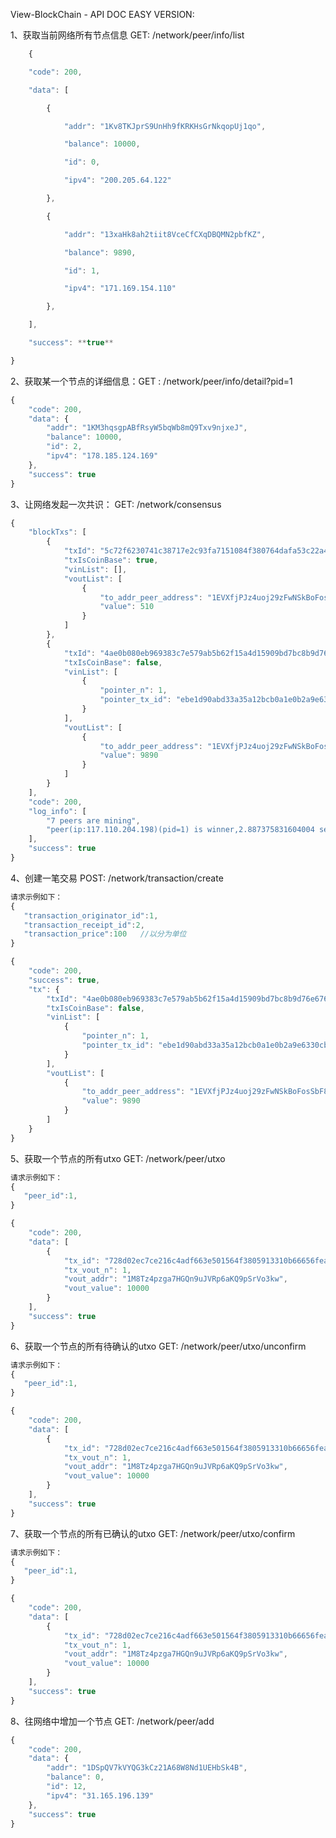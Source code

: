 View-BlockChain - API DOC EASY VERSION:

1、获取当前网络所有节点信息  GET:  /network/peer/info/list  

```javascript
	{

​    "code": 200,

​    "data": [

​        {

​            "addr": "1Kv8TKJprS9UnHh9fKRKHsGrNkqopUj1qo",

​            "balance": 10000,

​            "id": 0,

​            "ipv4": "200.205.64.122"

​        },

​        {

​            "addr": "13xaHk8ah2tiit8VceCfCXqDBQMN2pbfKZ",

​            "balance": 9890,

​            "id": 1,

​            "ipv4": "171.169.154.110"

​        },

​    ],

​    "success": **true**

}
```



2、获取某一个节点的详细信息：GET : /network/peer/info/detail?pid=1

```javascript
{
    "code": 200,
    "data": {
        "addr": "1KM3hqsgpABfRsyW5bqWb8mQ9Txv9njxeJ",
        "balance": 10000,
        "id": 2,
        "ipv4": "178.185.124.169"
    },
    "success": true
}
```



3、让网络发起一次共识： GET:  /network/consensus

```javascript
{
    "blockTxs": [
        {
            "txId": "5c72f6230741c38717e2c93fa7151084f380764dafa53c22a49657301a443718",
            "txIsCoinBase": true,
            "vinList": [],
            "voutList": [
                {
                    "to_addr_peer_address": "1EVXfjPJz4uoj29zFwNSkBoFosSbF8c4XD",
                    "value": 510
                }
            ]
        },
        {
            "txId": "4ae0b080eb969383c7e579ab5b62f15a4d15909bd7bc8b9d76e6767feb5e4aae",
            "txIsCoinBase": false,
            "vinList": [
                {
                    "pointer_n": 1,
                    "pointer_tx_id": "ebe1d90abd33a35a12bcb0a1e0b2a9e6330cb743272f50a0d8122a9fa2bb2da1"
                }
            ],
            "voutList": [
                {
                    "to_addr_peer_address": "1EVXfjPJz4uoj29zFwNSkBoFosSbF8c4XD",
                    "value": 9890
                }
            ]
        }
    ],
    "code": 200,
    "log_info": [
        "7 peers are mining",
        "peer(ip:117.110.204.198)(pid=1) is winner,2.887375831604004 secs used"
    ],
    "success": true
}
```



4、创建一笔交易 POST: /network/transaction/create

```javascript
请求示例如下：
{
   "transaction_originator_id":1,
   "transaction_receipt_id":2,   
   "transaction_price":100   //以分为单位
}
```



```javascript
{
    "code": 200,
    "success": true,
    "tx": {
        "txId": "4ae0b080eb969383c7e579ab5b62f15a4d15909bd7bc8b9d76e6767feb5e4aae",
        "txIsCoinBase": false,
        "vinList": [
            {
                "pointer_n": 1,
                "pointer_tx_id": "ebe1d90abd33a35a12bcb0a1e0b2a9e6330cb743272f50a0d8122a9fa2bb2da1"
            }
        ],
        "voutList": [
            {
                "to_addr_peer_address": "1EVXfjPJz4uoj29zFwNSkBoFosSbF8c4XD",
                "value": 9890
            }
        ]
    }
}
```

5、获取一个节点的所有utxo GET: /network/peer/utxo

```javascript
请求示例如下：
{
   "peer_id":1,
}
```



```javascript
{
    "code": 200,
    "data": [
        {
            "tx_id": "728d02ec7ce216c4adf663e501564f3805913310b66656fea3172c782b4a3647",
            "tx_vout_n": 1,
            "vout_addr": "1M8Tz4pzga7HGQn9uJVRp6aKQ9pSrVo3kw",
            "vout_value": 10000
        }
    ],
    "success": true
}
```

6、获取一个节点的所有待确认的utxo GET: /network/peer/utxo/unconfirm

```javascript
请求示例如下：
{
   "peer_id":1,
}
```



```javascript
{
    "code": 200,
    "data": [
        {
            "tx_id": "728d02ec7ce216c4adf663e501564f3805913310b66656fea3172c782b4a3647",
            "tx_vout_n": 1,
            "vout_addr": "1M8Tz4pzga7HGQn9uJVRp6aKQ9pSrVo3kw",
            "vout_value": 10000
        }
    ],
    "success": true
}
```

7、获取一个节点的所有已确认的utxo GET: /network/peer/utxo/confirm

```javascript
请求示例如下：
{
   "peer_id":1,
}
```



```javascript
{
    "code": 200,
    "data": [
        {
            "tx_id": "728d02ec7ce216c4adf663e501564f3805913310b66656fea3172c782b4a3647",
            "tx_vout_n": 1,
            "vout_addr": "1M8Tz4pzga7HGQn9uJVRp6aKQ9pSrVo3kw",
            "vout_value": 10000
        }
    ],
    "success": true
}
```

8、往网络中增加一个节点 GET: /network/peer/add

```javascript
{
    "code": 200,
    "data": {
        "addr": "1DSpQV7kVYQG3kCz21A68W8Nd1UEHbSk4B",
        "balance": 0,
        "id": 12,
        "ipv4": "31.165.196.139"
    },
    "success": true
}
```